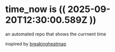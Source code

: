 # time_now is (( 2025-09-20T12:30:00.589Z ))

an automated repo that shows the currnent time

inspired by [breakingheatmap](https://github.com/breakingheatmap/breakingheatmap)